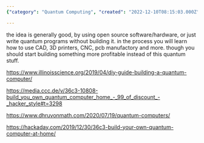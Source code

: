 ```yaml
---
{"category": "Quantum Computing", "created": "2022-12-10T08:15:03.000Z", "date": "2022-12-10 08:15:03", "description": "This article explores the idea of building a quantum computer at home using open-source software and hardware, along with skills such as CAD, 3D printing, and PCB manufacturing. However, it encourages readers to consider alternative projects with more potential for profit.", "modified": "2022-12-10T11:30:22.151Z", "tags": ["quantum computer", "open source software", "hardware project", "CAD", "3D printing", "PCB manufacturing", "profitable project"], "title": "make a quantum computer at home"}

---
```


the idea is generally good, by using open source software/hardware, or just write quantum programs without building it. in the process you will learn how to use CAD, 3D printers, CNC, pcb manufactory and more. though you should start building something more profitable instead of this quantum stuff.

https://www.illinoisscience.org/2019/04/diy-guide-building-a-quantum-computer/

https://media.ccc.de/v/36c3-10808-build_you_own_quantum_computer_home_-_99_of_discount_-_hacker_style#t=3298

https://www.dhruvonmath.com/2020/07/19/quantum-computers/

https://hackaday.com/2019/12/30/36c3-build-your-own-quantum-computer-at-home/
